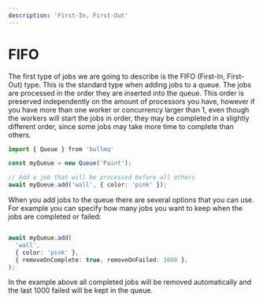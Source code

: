 ```yaml
---
description: 'First-In, First-Out'
---
```


# FIFO

The first type of jobs we are going to describe is the FIFO \(First-In, First-Out\) type. This is the standard type when adding jobs to a queue. The jobs are processed in the order they are inserted into the queue. This order is preserved independently on the amount of processors you have, however if you have more than one worker or concurrency larger than 1, even though the workers will start the jobs in order, they may be completed in a slightly different order, since some jobs may take more time to complete than others.

```typescript
import { Queue } from 'bullmq'

const myQueue = new Queue('Paint');

// Add a job that will be processed before all others
await myQueue.add('wall', { color: 'pink' });
```

When you add jobs to the queue there are several options that you can use. For example you can specify how many jobs you want to keep when the jobs are completed or failed:

```typescript

await myQueue.add(
  'wall',
  { color: 'pink' },
  { removeOnComplete: true, removeOnFailed: 1000 },
);

```

In the example above all completed jobs will be removed automatically and the last 1000 failed will be kept in the queue.

